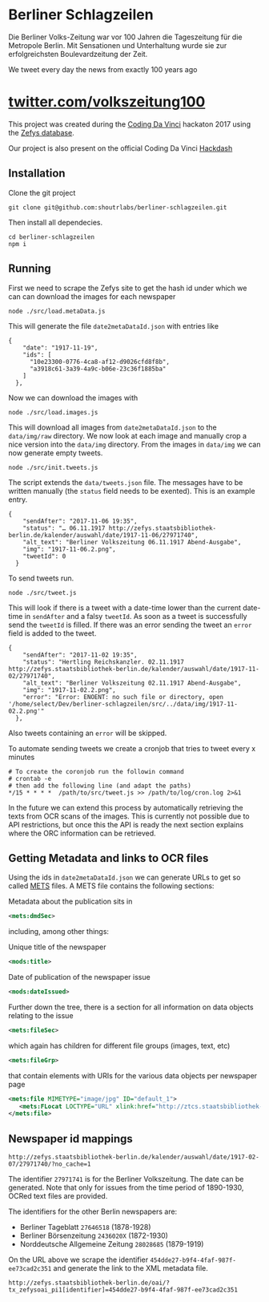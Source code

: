 # Berliner Schlagzeilen

Die Berliner Volks-Zeitung war vor 100 Jahren die Tageszeitung für die Metropole Berlin. Mit Sensationen und Unterhaltung wurde sie zur erfolgreichsten Boulevardzeitung der Zeit.

We tweet every day the news from exactly 100 years ago

# [twitter.com/volkszeitung100](https://twitter.com/Volkszeitung100)

This project was created during the [Coding Da Vinci](https://codingdavinci.de/) hackaton 2017 using the [Zefys database](http://zefys.staatsbibliothek-berlin.de/).

Our project is also present on the official Coding Da Vinci [Hackdash](https://hackdash.org/projects/59ec6cc287d0970a0e0a3ca8)

## Installation

Clone the git project 

```
git clone git@github.com:shoutrlabs/berliner-schlagzeilen.git
```

Then install all dependecies.
```
cd berliner-schlagzeilen
npm i
```

## Running

First we need to scrape the Zefys site to get the hash id under which we can can download the images for each newspaper

```
node ./src/load.metaData.js
```

This will generate the file `date2metaDataId.json` with entries like
```
{
    "date": "1917-11-19",
    "ids": [
      "10e23300-0776-4ca8-af12-d9026cfd8f8b",
      "a3918c61-3a39-4a9c-b06e-23c36f1885ba"
    ]
  },
```

Now we can download the images with

```
node ./src/load.images.js
```

This will download all images from `date2metaDataId.json` to the `data/img/raw` directory. We now look at each image and manually crop a nice version into the `data/img` directory. From the images in `data/img` we can now generate empty tweets.

```
node ./src/init.tweets.js
```

The script extends the `data/tweets.json` file. The messages have to be written manually (the `status` field needs to be exented). This is an example entry.

```
{
    "sendAfter": "2017-11-06 19:35",
    "status": "… 06.11.1917 http://zefys.staatsbibliothek-berlin.de/kalender/auswahl/date/1917-11-06/27971740",
    "alt_text": "Berliner Volkszeitung 06.11.1917 Abend-Ausgabe",
    "img": "1917-11-06.2.png",
    "tweetId": 0
  }
```

To send tweets run.

```
node ./src/tweet.js
```

This will look if there is a tweet with a date-time lower than the current date-time in `sendAfter` and a falsy `tweetId`. As soon as a tweet is successfully send the `tweetId` is filled. If there was an error sending the tweet an `error` field is added to the tweet.

```
{
    "sendAfter": "2017-11-02 19:35",
    "status": "Hertling Reichskanzler. 02.11.1917 http://zefys.staatsbibliothek-berlin.de/kalender/auswahl/date/1917-11-02/27971740",
    "alt_text": "Berliner Volkszeitung 02.11.1917 Abend-Ausgabe",
    "img": "1917-11-02.2.png",
    "error": "Error: ENOENT: no such file or directory, open '/home/select/Dev/berliner-schlagzeilen/src/../data/img/1917-11-02.2.png'"
  },
```

Also tweets containing an `error` will be skipped.

To automate sending tweets we create a cronjob that tries to tweet every x minutes

```
# To create the coronjob run the followin command
# crontab -e
# then add the following line (and adapt the paths)
*/15 * * * *  /path/to/src/tweet.js >> /path/to/log/cron.log 2>&1
```

In the future we can extend this process by automatically retrieving the texts from OCR scans of the images. This is currently not possible due to API restrictions, but once this the API is ready the next section explains where the ORC information can be retrieved.

## Getting Metadata and links to OCR files

Using the ids in `date2metaDataId.json` we can generate URLs to get so called [METS](https://www.loc.gov/standards/mets/) files. A METS file contains the following sections:

Metadata about the publication sits in
```xml
<mets:dmdSec>
```
including, among other things:

Unique title of the newspaper
```xml
<mods:title>
```
Date of publication of the newspaper issue
```xml
<mods:dateIssued>
```

Further down the tree, there is a section for all information on data objects relating to the issue
```xml
<mets:fileSec>
```
which again has children for different file groups (images, text, etc)
```xml
<mets:fileGrp>
```
that contain elements with URIs for the various data objects per newspaper page
```xml
<mets:file MIMETYPE="image/jpg" ID="default_1">
   <mets:FLocat LOCTYPE="URL" xlink:href="http://ztcs.staatsbibliothek-berlin.de/zefys_contentServer.php?action=metsImage&format=png&metsFile=454dde27-b9f4-4faf-987f-ee73cad2c351&divID=phys_1&width=1200&metsFileGroup=PRESENTATION"/>
</mets:file>
```

## Newspaper id mappings

```
http://zefys.staatsbibliothek-berlin.de/kalender/auswahl/date/1917-02-07/27971740/?no_cache=1
```

The identifier `27971741` is for the Berliner Volkszeitung. The date can be generated. Note that only for issues from the time period of 1890-1930, OCRed text files are provided.

The identifiers for the other Berlin newspapers are:
- Berliner Tageblatt ```27646518``` (1878-1928)
- Berliner Börsenzeitung ```2436020X``` (1872-1930)
- Norddeutsche Allgemeine Zeitung ```28028685``` (1879-1919)

On the URL above we scrape the identifier `454dde27-b9f4-4faf-987f-ee73cad2c351` and generate the link to the XML metadata file.

```
http://zefys.staatsbibliothek-berlin.de/oai/?tx_zefysoai_pi1[identifier]=454dde27-b9f4-4faf-987f-ee73cad2c351
```
